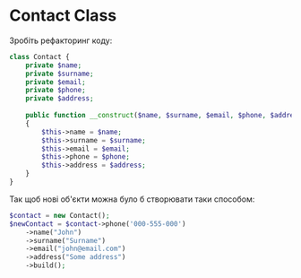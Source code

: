 # Contact Class

Зробіть рефакторинг коду:

```php
class Contact {
    private $name;
    private $surname;
    private $email;
    private $phone;
    private $address;
    
    public function __construct($name, $surname, $email, $phone, $address)
    {
        $this->name = $name;
        $this->surname = $surname;
        $this->email = $email;
        $this->phone = $phone;
        $this->address = $address;
    }
}
```

Так щоб нові об'єкти можна було б створювати таки способом:

```php
$contact = new Contact();
$newContact = $contact->phone('000-555-000')
    ->name("John")
    ->surname("Surname")
    ->email("john@email.com")
    ->address("Some address")
    ->build();
```